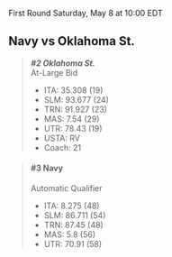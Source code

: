 First Round
Saturday, May 8 at 10:00 EDT
## Navy vs Oklahoma St.

> ***#2 Oklahoma St.***  
> At-Large Bid  
> - ITA: 35.308 (19)  
> - SLM: 93.677 (24)  
> - TRN: 91.927 (23)  
> - MAS: 7.54 (29)  
> - UTR: 78.43 (19)  
> - USTA: RV  
> - Coach: 21  

> #### #3 Navy  
> Automatic Qualifier  
> - ITA: 8.275 (48)  
> - SLM: 86.711 (54)  
> - TRN: 87.45 (48)  
> - MAS: 5.8 (56)  
> - UTR: 70.91 (58)  